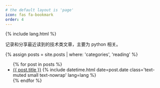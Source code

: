 ```yaml
---
# the default layout is 'page'
icon: fas fa-bookmark
order: 4
---
```


<!-- 

See: [用GitHub-Pages搭建博客及Jekyll主题设置-海边捡点贝壳](https://xienotes.net/2020/04/25/github-pages-and-jekyll.html) 
Also: https://github.com/cotes2020/jekyll-theme-chirpy/blob/master/_layouts/category.html

-->

{% include lang.html %}


记录和分享最近读到的技术类文章，主要为 python 相关。

{% assign posts = site.posts | where: 'categories', 'reading' %}

<div id="page-category">
  <ul class="content ps-0">
    {% for post in posts %}
      <li class="d-flex justify-content-between px-md-3">
        <a href="{{ post.url | relative_url }}">{{ post.title }}</a>
        <span class="dash flex-grow-1"></span>
        {% include datetime.html date=post.date class='text-muted small text-nowrap' lang=lang %}
      </li>
    {% endfor %}
  </ul>
</div>